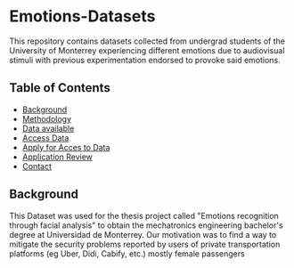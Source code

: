 # Emotions-Datasets
This repository contains datasets collected from undergrad students of the University of Monterrey experiencing different emotions due to audiovisual stimuli with previous experimentation endorsed to provoke said emotions.
## Table of Contents

- [Background](#background)
- [Methodology](#methodology)
- [Data available](#data-available)
- [Access Data](#acces-data)
- [Apply for Acces to Data](#apply-for-acces-to-data)
- [Application Review](#application-review)
- [Contact](#contact)

## Background
This Dataset was used for the thesis project called "Emotions recognition through facial analysis" to obtain the mechatronics engineering bachelor's degree at Universidad de Monterrey. Our motivation was to 
find a way to mitigate the security problems reported by users of private transportation platforms (eg Uber, Didi, Cabify, etc.) mostly female passengers
